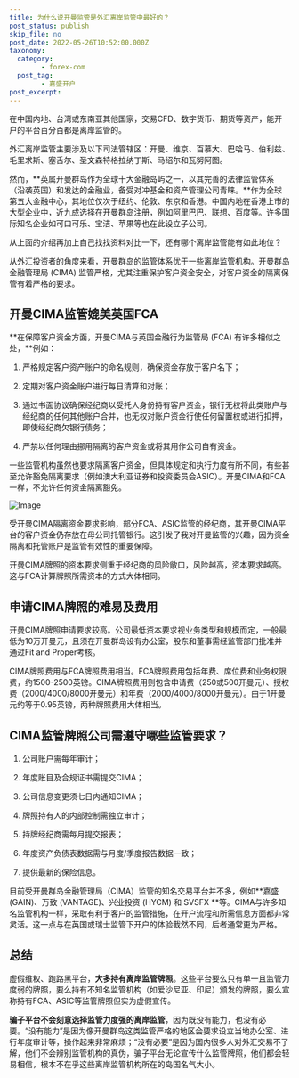 ```yaml
---
title: 为什么说开曼监管是外汇离岸监管中最好的？
post_status: publish
skip_file: no
post_date: 2022-05-26T10:52:00.000Z
taxonomy:
  category:
        - forex-com
  post_tag:
        - 嘉盛开户
post_excerpt: 
---
```

在中国内地、台湾或东南亚其他国家，交易CFD、数字货币、期货等资产，能开户的平台百分百都是离岸监管的。

外汇离岸监管主要涉及以下司法管辖区：开曼、维京、百慕大、巴哈马、伯利兹、毛里求斯、塞舌尔、圣文森特格拉纳丁斯、马绍尔和瓦努阿图。

然而，**英属开曼群岛作为全球十大金融岛屿之一，以其完善的法律监管体系（沿袭英国）和发达的金融业，备受对冲基金和资产管理公司青睐。**作为全球第五大金融中心，其地位仅次于纽约、伦敦、东京和香港。中国内地在香港上市的大型企业中，近九成选择在开曼群岛注册，例如阿里巴巴、联想、百度等。许多国际知名企业如可口可乐、宝洁、苹果等也在此设立子公司。

从上面的介绍再加上自己找找资料对比一下，还有哪个离岸监管能有如此地位？

从外汇投资者的角度来看，开曼群岛的监管体系优于一些离岸监管机构。开曼群岛金融管理局 (CIMA) 监管严格，尤其注重保护客户资金安全，对客户资金的隔离保管有着严格的要求。

## 开曼CIMA监管媲美英国FCA

**在保障客户资金方面，开曼CIMA与英国金融行为监管局 (FCA) 有许多相似之处，**例如：

1. 严格规定客户资产账户的命名规则，确保资金存放于客户名下；

1. 定期对客户资金账户进行每日清算和对账；

1. 通过书面协议确保经纪商以受托人身份持有客户资金，银行无权将此类账户与经纪商的任何其他账户合并，也无权对账户资金行使任何留置权或进行扣押，即使经纪商欠银行债务；

1. 严禁以任何理由挪用隔离的客户资金或将其用作公司自有资金。

一些监管机构虽然也要求隔离客户资金，但具体规定和执行力度有所不同，有些甚至允许豁免隔离要求（例如澳大利亚证券和投资委员会ASIC）。开曼CIMA和FCA一样，不允许任何资金隔离豁免。

![Image](https://prod-files-secure.s3.us-west-2.amazonaws.com/39ed1227-6d7d-4570-be36-9ccd4a2c4241/bd849744-3fcb-4a37-8312-357962c8f065/image.png?X-Amz-Algorithm=AWS4-HMAC-SHA256&X-Amz-Content-Sha256=UNSIGNED-PAYLOAD&X-Amz-Credential=ASIAZI2LB466QKKUJLQX%2F20250723%2Fus-west-2%2Fs3%2Faws4_request&X-Amz-Date=20250723T041353Z&X-Amz-Expires=3600&X-Amz-Security-Token=IQoJb3JpZ2luX2VjEOT%2F%2F%2F%2F%2F%2F%2F%2F%2F%2FwEaCXVzLXdlc3QtMiJHMEUCIGawkazO5hX3tQur04U4PyXFhd7Dd0c10y%2FR%2FKejqVF6AiEAh%2FJB2v3fmV%2BP9zoMluDavPtHUU9jz4p%2FT8YiM5vOWQcqiAQI%2Ff%2F%2F%2F%2F%2F%2F%2F%2F%2F%2FARAAGgw2Mzc0MjMxODM4MDUiDJ%2BDMVUJs2fu01U1oyrcA8voLhjnUP0f4zNjDKUSyYO%2BdWKejK%2Fc%2BIlNo5RLZ16t8TA%2FhVAmKHN9PGHou02l4LOQbf98HFFSAXSRUUfrOyBdMGjlPmNpouT42gWq3hIp%2BG%2BVc2Ylai%2BZDfL3NkTDTfjT%2Bgi2N%2BnqeefNe%2FViBPSoW9KOLVjiLeY7lEWoNAXwd2a9jVt5cJWxRXdnkiksMXZYrFVC16kKTh7c0HTrmw8uzrEa8LRY%2FIXPZLvO6VxrKQBsGYpnkpdctwaPuWGbS%2Bn%2FAwqWTPemtYodyXosL69XjtvNS7lFhXFO1mhwGwkhbxbQVWvlMJdPhym6HVFH7K%2Fnb8jThZ6ibnCTlvwnIqQyNHxZebCsDMJuCgohQ7RUioinRP5weOictqEJSuXsVRDduTSn3kIWcIOKpR1pDfHxnFGYj%2FOI7YXh3EHRGS2P7DrcfO5HcmWsmzDv2rqCHulcM4Rd3kMXZ3Kuw1yyzG6XsGxQdvwNpYKimRtf6IOlmQ8mMk2pzus9utEga%2BawcdeCwCW0xpTUtzuFv%2BMcPaDq%2F4hFZ4nv2moKZ7l3lEespEyV5F%2B27kKeOHkZrVT01ePmBiOkfwUSuyCgHD7ht%2Fkb5zJGbZf2X8RlOMYOjP0Y%2F0Rwam9pJQXGFJrjMOa1gcQGOqUBSUHsXzVxfdx38iNZfBKsO38elWV%2FX1zImdF27wn4%2BZwNCoI%2FX7jp9drtGlGOT%2B9rk1thqVaX5fFYsu%2BdK0NouhhWP%2Fg6kPdBUZvgbzTIBiU%2BpBZweByIbGvMMVdoV7UkulSJC2WvMf1BTLKJPiTAnMgk29QJsDHA5NZys8rbeWU4cQUhgfi%2BAQg1Spgg3Pk3qh8tOJlSiTSyt2K2AlgYitP%2BD6CM&X-Amz-Signature=a03ede8aea719164cc67b427f3c3ea10d8fbae04846f05ac137e83996a4a5cf3&X-Amz-SignedHeaders=host&x-amz-checksum-mode=ENABLED&x-id=GetObject)

受开曼CIMA隔离资金要求影响，部分FCA、ASIC监管的经纪商，其开曼CIMA平台的客户资金仍存放在母公司托管银行。这引发了我对开曼监管的兴趣，因为资金隔离和托管账户是监管有效性的重要保障。

开曼CIMA牌照的资本要求侧重于经纪商的风险敞口，风险越高，资本要求越高。这与FCA计算牌照所需资本的方式大体相同。

## **申请CIMA牌照的难易及费用**

开曼CIMA牌照申请要求较高。公司最低资本要求视业务类型和规模而定，一般最低为10万开曼元，且须在开曼群岛设有办公室，股东和董事需经监管部门批准并通过Fit and Proper考核。

CIMA牌照费用与FCA牌照费用相当。FCA牌照费用包括年费、席位费和业务权限费，约1500-2500英镑。CIMA牌照费用则包含申请费（250或500开曼元）、授权费（2000/4000/8000开曼元）和年费（2000/4000/8000开曼元）。由于1开曼元约等于0.95英镑，两种牌照费用大体相当。

## CIMA监管牌照公司需遵守哪些监管要求？

1. 公司账户需每年审计；

1. 年度账目及合规证书需提交CIMA；

1. 公司信息变更须七日内通知CIMA；

1. 牌照持有人的内部控制需独立审计；

1. 持牌经纪商需每月提交报表；

1. 年度资产负债表数据需与月度/季度报告数据一致；

1. 提供最新的保险信息。

目前受开曼群岛金融管理局（CIMA）监管的知名交易平台并不多，例如**嘉盛 (GAIN)、万致 (VANTAGE)、兴业投资 (HYCM) 和 SVSFX **等。CIMA与许多知名监管机构一样，采取有利于客户的监管措施，在开户流程和所需信息方面都非常灵活。这一点与在英国或瑞士监管下开户的体验截然不同，后者通常更为严格。

## 总结

虚假维权、跑路黑平台，**大多持有离岸监管牌照**。这些平台要么只有单一且监管力度弱的牌照，要么持有不知名监管机构（如爱沙尼亚、印尼）颁发的牌照，要么宣称持有FCA、ASIC等监管牌照但实为虚假宣传。

**骗子平台不会刻意选择监管力度强的离岸监管**，因为既没有能力，也没有必要。“没有能力”是因为像开曼群岛这类监管严格的地区会要求设立当地办公室、进行年度审计等，操作起来非常麻烦；“没有必要”是因为国内很多人对外汇交易不了解，他们不会辨别监管机构的真伪，骗子平台无论宣传什么监管牌照，他们都会轻易相信，根本不在乎这些离岸监管机构所在的岛国名气大小。
